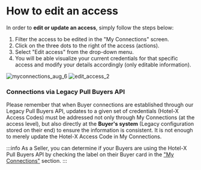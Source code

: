 ﻿---
sidebar_position: 4
---

# How to edit an access

In order to **edit or update an access**, simply follow the steps below:

1. Filter the access to be edited in the "My Connections" screen.
1. Click on the three dots to the right of the access (actions).
1. Select "Edit access" from the drop-down menu.
1. You will be able visualize your current credentials for that specific access and modify your details accordingly (only editable information).

![myconnections_aug_6](https://storage.travelgate.com/kbase/myconnections_aug_6.jpg)
![edit_access_2](https://storage.travelgate.com/kbase/edit_access_2.jpg)


### Connections via Legacy Pull Buyers API

Please remember that when Buyer connections are established through our Legacy Pull Buyers API, updates to a given set of credentials (Hotel-X Access Codes) must be addressed not only through My Connections (at the access level), but also directly at the **Buyer's system** (Legacy configuration stored on their end) to ensure the information is consistent. It is not enough to merely update the Hotel-X Access Code in My Connections.

:::info
As a Seller, you can determine if your Buyers are using the Hotel-X Pull Buyers API by checking the label on their Buyer card in the ["My Connections"](/kb/connections/my-connections/#what-can-i-find-in-my-connections) section.
:::